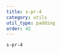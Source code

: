 ```yaml
---
title: s-pr-4
category: utils
util_type: padding
order: 42
---
```

<div class="s-pr-4">
  <code>s-pr-4</code>
</div>